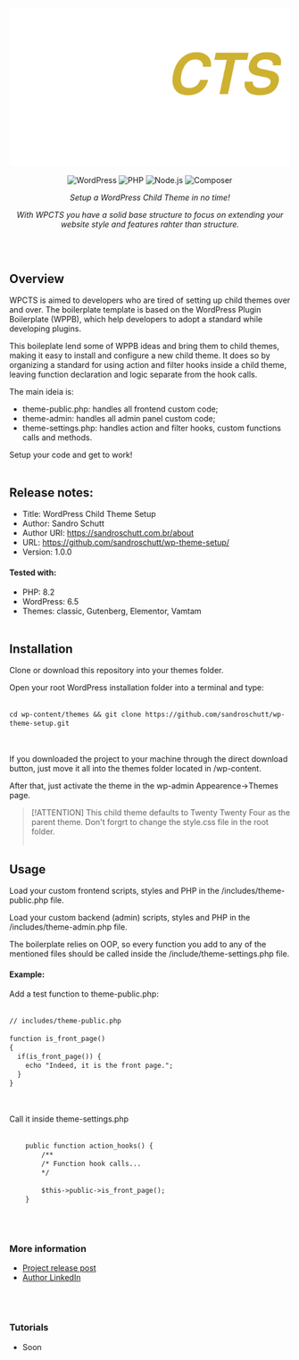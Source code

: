 <div align="center">
  <img src="https://github.com/sandroschutt/wp-theme-setup/blob/main/wp-child-theme-seyup-logo-github-logo.webp"/>
</div>

<div align="center">
  
![WordPress](https://img.shields.io/badge/WordPress-21759B?style=for-the-badge&logo=wordpress&logoColor=white)
![PHP](https://img.shields.io/badge/PHP-777BB4?style=for-the-badge&logo=php&logoColor=white)
![Node.js](https://img.shields.io/badge/Node.js-339933?style=for-the-badge&logo=nodedotjs&logoColor=white)
![Composer](https://img.shields.io/badge/Composer-885630?style=for-the-badge&logo=composer&logoColor=white)

</div>

<p align="center"><i>Setup a WordPress Child Theme in no time!</i></p>

<p align="center" style="text-align: center"><i>With WPCTS you have a solid base structure to focus on extending your website style and features rahter than structure.</i></p>
<br/><br/>

## Overview
WPCTS is aimed to developers who are tired of setting up child themes over and over. The boilerplate template is based on the WordPress Plugin Boilerplate (WPPB), which help developers to adopt a standard while developing plugins.

This boileplate lend some of WPPB ideas and bring them to child themes, making it easy to install and configure a new child theme. It does so by organizing a standard for using action and filter hooks inside a child theme, leaving function declaration and logic separate from the hook calls.

The main ideia is:
- theme-public.php: handles all frontend custom code;
- theme-admin: handles all admin panel custom code;
- theme-settings.php: handles action and filter hooks, custom functions calls and methods.

Setup your code and get to work!
<br/><br/>

## Release notes:
- Title: WordPress Child Theme Setup
- Author: Sandro Schutt
- Author URI: https://sandroschutt.com.br/about
- URL: https://github.com/sandroschutt/wp-theme-setup/
- Version: 1.0.0

#### Tested with:
- PHP: 8.2
- WordPress: 6.5
- Themes: classic, Gutenberg, Elementor, Vamtam
<br/><br/>

## Installation
Clone or download this repository into your themes folder.

Open your root WordPress installation folder into a terminal and type:
<br/><br/>
```
cd wp-content/themes && git clone https://github.com/sandroschutt/wp-theme-setup.git
```
<br/><br/>
If you downloaded the project to your machine through the direct download button, just move it all into the themes folder located in /wp-content.

After that, just activate the theme in the wp-admin Appearence->Themes page.

> [!ATTENTION]
> This child theme defaults to Twenty Twenty Four as the parent theme. Don't forgrt to change the style.css file in the root folder.
<br/><br/>
## Usage
Load your custom frontend scripts, styles and PHP in the /includes/theme-public.php file.

Load your custom backend (admin) scripts, styles and PHP in the /includes/theme-admin.php file.

The boilerplate relies on OOP, so every function you add to any of the mentioned files should be called inside the /include/theme-settings.php file.

#### Example:
Add a test function to theme-public.php:
<br/><br/>
```
// includes/theme-public.php

function is_front_page()
{
  if(is_front_page()) {
    echo "Indeed, it is the front page.";
  }
}
```
<br/><br/>
Call it inside theme-settings.php
<br/><br/>
```
    public function action_hooks() {
        /**
        /* Function hook calls...
        */

        $this->public->is_front_page();
    }
```
<br/><br/>

### More information
 - [Project release post](https://sandroschutt.com.br/projects/wordpress-child-theme-setup)
 - [Author LinkedIn](https://linkedin.com/in/sandro-schutt)

<br/><br/>
### Tutorials
- Soon
